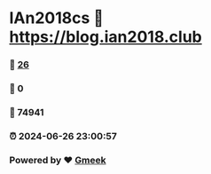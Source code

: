 # IAn2018cs :link: https://blog.ian2018.club 
### :page_facing_up: [26](https://blog.ian2018.club/tag.html) 
### :speech_balloon: 0 
### :hibiscus: 74941 
### :alarm_clock: 2024-06-26 23:00:57 
### Powered by :heart: [Gmeek](https://github.com/Meekdai/Gmeek)
